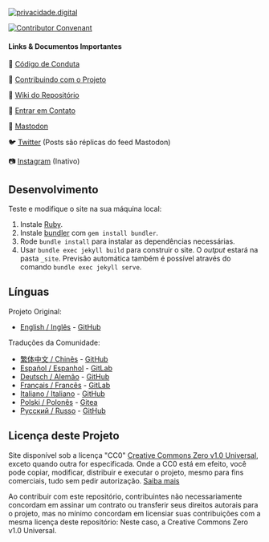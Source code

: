[![privacidade.digital](https://github.com/PrivacidadeDigital/privacidade.digital/blob/master/assets/img/layout/logo.png)](https://www.privacidade.digital/)

[![Contributor Convenant](https://img.shields.io/badge/Contributor%20Covenant-v1.4%20adopted-ff69b4.svg)](CODE_OF_CONDUCT.md)

#### Links & Documentos Importantes

:loudspeaker: [Código de Conduta](CODE_OF_CONDUCT.md)

:loudspeaker: [Contribuindo com o Projeto](CONTRIBUTING.md)

:loudspeaker: [Wiki do Repositório](https://github.com/PrivacidadeDigital/privacidade.digital/wiki)

:loudspeaker: [Entrar em Contato](https://www.privacidade.digital/sobre)

:loudspeaker: [Mastodon](https://mastodon.social/@PrivacidadeJa)

:bird: [Twitter](https://twitter.com/PrivacidadeJa) (Posts são réplicas do feed Mastodon)

:camera: [Instagram](https://www.instagram.com/privacidade.digital) (Inativo)

## Desenvolvimento

Teste e modifique o site na sua máquina local:

1. Instale [Ruby](https://www.ruby-lang.org/pt/documentation/installation/).
1. Instale [bundler](https://bundler.io/) com `gem install bundler`.
1. Rode `bundle install` para instalar as dependências necessárias.
1. Usar `bundle exec jekyll build` para construir o site. O _output_ estará na pasta `_site`. Previsão automática também é possível através do comando `bundle exec jekyll serve`.

## Línguas

Projeto Original:

- [English / Inglês](https://www.privacytools.io) - [GitHub](https://github.com/privacytoolsIO/privacytools.io)

Traduções da Comunidade:

- [繁体中文 / Chinês](https://privacytools.twngo.xyz/) - [GitHub](https://github.com/twngo/privacytools-zh)
- [Español / Espanhol](https://victorhck.gitlab.io/privacytools-es/) - [GitLab](https://gitlab.com/victorhck/privacytools-es)
- [Deutsch / Alemão](https://privacytools.it-sec.rocks/) - [GitHub](https://github.com/Anon215/privacytools.it-sec.rocks)
- [Français / Francês](https://privacytools.dreads-unlock.fr/) - [GitLab](https://gitlab.com/Booteille/privacytools)
- [Italiano / Italiano](https://privacytools-it.github.io/) - [GitHub](https://github.com/privacytools-it/privacytools-it.github.io)
- [Polski / Polonês](https://pl.privacytools.io) - [Gitea](https://git.privacytools.io/pl-privacytoolsIO/pl.privacytools.io)
- [Русский / Russo](https://privacytools.ru) - [GitHub](https://github.com/c0rdis/privacytools.ru)

## Licença deste Projeto

Site disponível sob a licença "CC0" [Creative Commons Zero v1.0 Universal](https://www.privacidade.digital/LICENSE.txt), exceto quando outra for especificada. Onde a CC0 está em efeito, você pode copiar, modificar, distribuir e executar o projeto, mesmo para fins comerciais, tudo sem pedir autorização. [Saiba mais](https://creativecommons.org/publicdomain/zero/1.0/deed.pt_BR)

Ao contribuir com este repositório, contribuintes não necessariamente concordam em assinar um contrato ou transferir seus direitos autorais para o projeto, mas no mínimo concordam em licensiar suas contribuições com a mesma licença deste repositório: Neste caso, a Creative Commons Zero v1.0 Universal.
